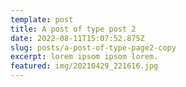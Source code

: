 ```yaml
---
template: post
title: A post of type post 2
date: 2022-08-11T15:07:52.875Z
slug: posts/a-post-of-type-page2-copy
excerpt: lorem ipsom ipsom lorem.
featured: img/20210429_221616.jpg
---
```

